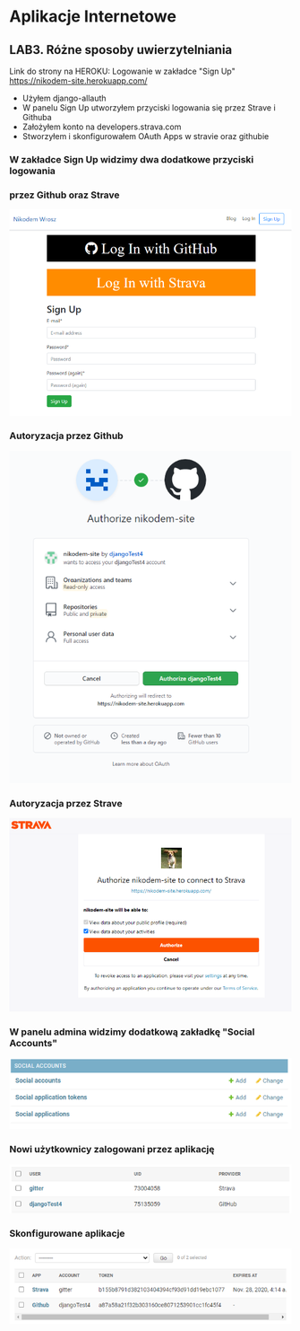 # Aplikacje Internetowe

## LAB3. Różne sposoby uwierzytelniania
Link do strony na HEROKU:
Logowanie w zakładce "Sign Up"
https://nikodem-site.herokuapp.com/

- Użyłem django-allauth
- W panelu Sign Up utworzyłem przyciski logowania się przez Strave i Githuba
- Założyłem konto na developers.strava.com 
- Stworzyłem i skonfigurowałem OAuth Apps w stravie oraz githubie

### W zakładce Sign Up widzimy dwa dodatkowe przyciski logowania
### przez Github oraz Strave
  ![strona głóna](/scr/lab3/1.PNG)
### Autoryzacja przez Github
  ![strona głóna](/scr/lab3/2.PNG)
### Autoryzacja przez Strave
  ![strona głóna](/scr/lab3/3.PNG)
### W panelu admina widzimy dodatkową zakładkę "Social Accounts"
![strona głóna](/scr/lab3/4.PNG)
### Nowi użytkownicy zalogowani przez aplikację
![strona głóna](/scr/lab3/5.PNG)
### Skonfigurowane aplikacje
![strona głóna](/scr/lab3/6.PNG)
